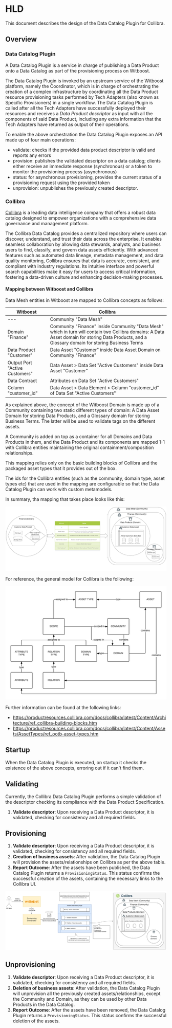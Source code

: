 # HLD

This document describes the design of the Data Catalog Plugin for Collibra.

## Overview

### Data Catalog Plugin

A Data Catalog Plugin is a service in charge of publishing a Data Product onto a Data Catalog as part of the provisioning process on Witboost.

The Data Catalog Plugin is invoked by an upstream service of the Witboost platform, namely the Coordinator,  which is in charge of orchestrating the creation of a complex infrastructure by coordinating all the Data Product resource provisioning tasks performed by Tech Adapters (also known as Specific Provisioners) in a single workflow. The Data Catalog Plugin is called after all the Tech Adapters have successfully deployed their resources and receives a _Data Product descriptor_ as input with all the components of said Data Product, including any extra information that the Tech Adapters have returned as output of their operations.

To enable the above orchestration the Data Catalog Plugin exposes an API made up of four main operations:

- validate: checks if the provided data product descriptor is valid and reports any errors
- provision: publishes the validated descriptor on a data catalog; clients either receive an immediate response (synchronous) or a token to monitor the provisioning process (asynchronous)
- status: for asynchronous provisioning, provides the current status of a provisioning request using the provided token
- unprovision: unpublishes the previously created descriptor.

### Collibra

[Collibra](https://www.collibra.com) is a leading data intelligence company that offers a robust data catalog designed to empower organizations with a comprehensive data governance and management platform.

The Collibra Data Catalog provides a centralized repository where users can discover, understand, and trust their data across the enterprise. It enables seamless collaboration by allowing data stewards, analysts, and business users to find, classify, and govern data assets efficiently. With advanced features such as automated data lineage, metadata management, and data quality monitoring, Collibra ensures that data is accurate, consistent, and compliant with industry regulations. Its intuitive interface and powerful search capabilities make it easy for users to access critical information, fostering a data-driven culture and enhancing decision-making processes.

#### Mapping between Witboost and Collibra

Data Mesh entities in Witboost are mapped to Collibra concepts as follows:

| Witboost                       | Collibra                                                                                                                                                                                          |
|--------------------------------|---------------------------------------------------------------------------------------------------------------------------------------------------------------------------------------------------|
| ---                            | Community "Data Mesh"                                                                                                                                                                             |
| Domain "Finance"               | Community "Finance" inside Community "Data Mesh" which in turn will contain two Collibra domains: A Data Asset domain for storing Data Products, and a Glossary domain for storing Business Terms |
| Data Product "Customer"        | Data Asset "Customer" inside Data Asset Domain on Community "Finance"                                                                                                                             |
| Output Port "Active Customers" | Data Asset > Data Set "Active Customers" inside Data Asset "Customer"                                                                                                                             |
| Data Contract                  | Attributes on Data Set "Active Customers"                                                                                                                                                         |
| Column "customer_id"           | Data Asset > Data Element > Column "customer_id" of Data Set "Active Customers"                                                                                                                   |

As explained above, the concept of the Witboost Domain is made up of a Community containing two static different types of domain: A Data Asset Domain for storing Data Products, and a Glossary domain for storing Business Terms. The latter will be used to validate tags on the different assets.

A Community is added on top as a container for all Domains and Data Products in them, and the Data Product and its components are mapped 1-1 with Collibra entities maintaining the original containment/composition relationships.

This mapping relies only on the basic building blocks of Collibra and the packaged asset types that it provides out of the box.

The ids for the Collibra entities (such as the community, domain type, asset types etc) that are used in the mapping are configurable so that the Data Catalog Plugin can work with custom metamodels.

In summary, tha mapping that takes place looks like this:

![Mapping](img/hld_collibra_mapping.png)

For reference, the general model for Collibra is the following:

![Collibra Model](img/collibra_model.png)

Further information can be found at the following links:

- https://productresources.collibra.com/docs/collibra/latest/Content/Architecture/ref_collibra-building-blocks.htm
- https://productresources.collibra.com/docs/collibra/latest/Content/Assets/AssetTypes/ref_ootb-asset-types.htm

## Startup

When the Data Catalog Plugin is executed, on startup it checks the existence of the above concepts, erroring out if it can't find them.

## Validating

Currently, the Collibra Data Catalog Plugin performs a simple validation of the descriptor checking its compliance with the Data Product Specification.

1. **Validate descriptor**: Upon receiving a Data Product descriptor, it is validated, checking for consistency and all required fields.

## Provisioning

1. **Validate descriptor**: Upon receiving a Data Product descriptor, it is validated, checking for consistency and all required fields.
2. **Creation of business assets**: After validation, the Data Catalog Plugin will provision the assets/relationships on Collibra as per the above table.
3. **Report Outcome**: After the assets have been published, the Data Catalog Plugin returns a `ProvisioningStatus`. This status confirms the successful creation of the assets, containing the necessary links to the Collibra UI.

![Provisioning](img/hld_provisioning.png)

## Unprovisioning

1. **Validate descriptor**: Upon receiving a Data Product descriptor, it is validated, checking for consistency and all required fields.
2. **Deletion of business assets**: After validation, the Data Catalog Plugin will unprovision all the previously created assets/relationships, except the Community and Domain, as they can be used by other Data Products in the Data Catalog.
3. **Report Outcome**: After the assets have been removed, the Data Catalog Plugin returns a `ProvisioningStatus`. This status confirms the successful deletion of the assets.
